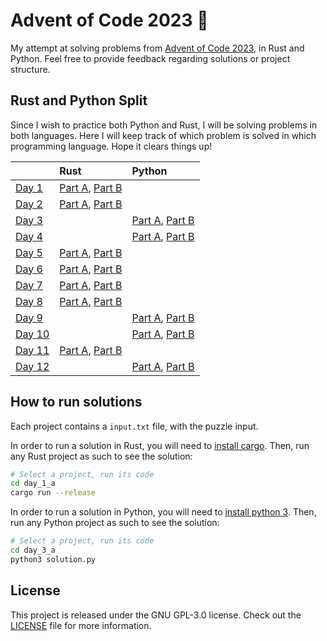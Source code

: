 # Advent of Code 2023 🎄

My attempt at solving problems from [Advent of Code 2023](https://adventofcode.com/), in Rust and Python. Feel free to provide feedback regarding solutions or project structure.

## Rust and Python Split

Since I wish to practice both Python and Rust, I will be solving problems in both languages.
Here I will keep track of which problem is solved in which programming language. Hope it clears things up!

|                                               | Rust                                                              | Python                                                                |
|:----------------------------------------------|:------------------------------------------------------------------|:----------------------------------------------------------------------|
| [Day 1](https://adventofcode.com/2023/day/1)  | [Part A](./day_1_a/src/main.rs), [Part B](./day_1_b/src/main.rs)  |                                                                       |
| [Day 2](https://adventofcode.com/2023/day/2)  | [Part A](./day_2_a/src/main.rs), [Part B](./day_2_b/src/main.rs)  |                                                                       |
| [Day 3](https://adventofcode.com/2023/day/3)  |                                                                   | [Part A](./day_3_a/solution.py), [Part B](./day_3_b/solution.py)      |
| [Day 4](https://adventofcode.com/2023/day/4)  |                                                                   | [Part A](./day_4_a/solution.py), [Part B](./day_4_b/solution.py)      |
| [Day 5](https://adventofcode.com/2023/day/5)  | [Part A](./day_5_a/src/main.rs), [Part B](./day_5_b/src/main.rs)  |                                                                       |
| [Day 6](https://adventofcode.com/2023/day/6)  | [Part A](./day_6_a/src/main.rs), [Part B](./day_6_b/src/main.rs)  |                                                                       |
| [Day 7](https://adventofcode.com/2023/day/7)  | [Part A](./day_7_a/src/main.rs), [Part B](./day_7_b/src/main.rs)  |                                                                       |
| [Day 8](https://adventofcode.com/2023/day/8)  | [Part A](./day_8_a/src/main.rs), [Part B](./day_8_b/src/main.rs)  |                                                                       |
| [Day 9](https://adventofcode.com/2023/day/9)  |                                                                   | [Part A](./day_9_a/solution.py), [Part B](./day_9_b/solution.py)      |
| [Day 10](https://adventofcode.com/2023/day/10)|                                                                   | [Part A](./day_10_a/solution.py), [Part B](./day_10_b/solution.py)    |
| [Day 11](https://adventofcode.com/2023/day/11)| [Part A](./day_11_a/src/main.rs), [Part B](./day_11_b/src/main.rs)|                                                                       |
| [Day 12](https://adventofcode.com/2023/day/12)|                                                                   | [Part A](./day_12_a/solution.py), [Part B](./day_12_b/solution.py)    |
## How to run solutions

Each project contains a `input.txt` file, with the puzzle input. 

In order to run a solution in Rust, you will need to [install cargo](https://doc.rust-lang.org/cargo/getting-started/installation.html). Then, run any Rust project as such to see the solution:

```bash
# Select a project, run its code
cd day_1_a
cargo run --release
```

In order to run a solution in Python, you will need to [install python 3](https://www.python.org/downloads/). Then, run any Python project as such to see the solution:

```bash
# Select a project, run its code
cd day_3_a
python3 solution.py
```

## License

This project is released under the GNU GPL-3.0 license.
Check out the [LICENSE](LICENSE) file for more information.

